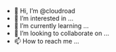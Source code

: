 - 👋 Hi, I’m @cloudroad
- 👀 I’m interested in ...
- 🌱 I’m currently learning ...
- 💞️ I’m looking to collaborate on ...
- 📫 How to reach me ...

<!---
cloudroad/cloudroad is a ✨ special ✨ repository because its `README.md` (this file) appears on your GitHub profile.
You can click the Preview link to take a look at your changes.
--->

